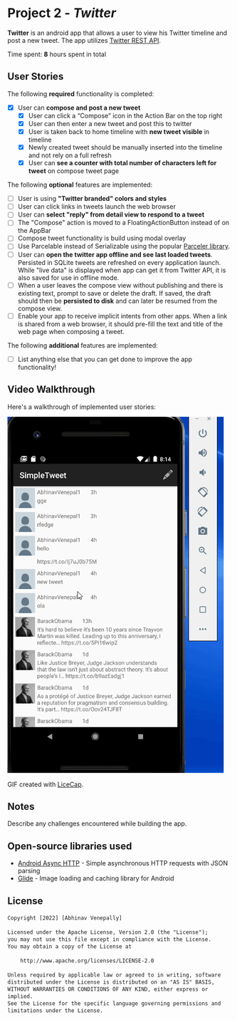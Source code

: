 # Project 2 - *Twitter*

**Twitter** is an android app that allows a user to view his Twitter timeline and post a new tweet. The app utilizes [Twitter REST API](https://dev.twitter.com/rest/public).

Time spent: **8** hours spent in total

## User Stories

The following **required** functionality is completed:

- [X] User can **compose and post a new tweet**
  - [X] User can click a “Compose” icon in the Action Bar on the top right
  - [X] User can then enter a new tweet and post this to twitter
  - [X] User is taken back to home timeline with **new tweet visible** in timeline
  - [X] Newly created tweet should be manually inserted into the timeline and not rely on a full refresh
  - [X] User can **see a counter with total number of characters left for tweet** on compose tweet page

The following **optional** features are implemented:

- [ ] User is using **"Twitter branded" colors and styles**
- [ ] User can click links in tweets launch the web browser
- [ ] User can **select "reply" from detail view to respond to a tweet**
- [ ] The "Compose" action is moved to a FloatingActionButton instead of on the AppBar
- [ ] Compose tweet functionality is build using modal overlay
- [ ] Use Parcelable instead of Serializable using the popular [Parceler library](http://guides.codepath.org/android/Using-Parceler).
- [ ] User can **open the twitter app offline and see last loaded tweets**. Persisted in SQLite tweets are refreshed on every application launch. While "live data" is displayed when app can get it from Twitter API, it is also saved for use in offline mode.
- [ ] When a user leaves the compose view without publishing and there is existing text, prompt to save or delete the draft. If saved, the draft should then be **persisted to disk** and can later be resumed from the compose view.
- [ ] Enable your app to receive implicit intents from other apps. When a link is shared from a web browser, it should pre-fill the text and title of the web page when composing a tweet.

The following **additional** features are implemented:

- [ ] List anything else that you can get done to improve the app functionality!

## Video Walkthrough

Here's a walkthrough of implemented user stories:

<img src='walkthrough_U1.gif' title='Video Walkthrough' width='' alt='Video Walkthrough' />

GIF created with [LiceCap](http://www.cockos.com/licecap/).

## Notes

Describe any challenges encountered while building the app.

## Open-source libraries used

- [Android Async HTTP](https://github.com/codepath/CPAsyncHttpClient) - Simple asynchronous HTTP requests with JSON parsing
- [Glide](https://github.com/bumptech/glide) - Image loading and caching library for Android

## License

    Copyright [2022] [Abhinav Venepally]

    Licensed under the Apache License, Version 2.0 (the "License");
    you may not use this file except in compliance with the License.
    You may obtain a copy of the License at

        http://www.apache.org/licenses/LICENSE-2.0

    Unless required by applicable law or agreed to in writing, software
    distributed under the License is distributed on an "AS IS" BASIS,
    WITHOUT WARRANTIES OR CONDITIONS OF ANY KIND, either express or implied.
    See the License for the specific language governing permissions and
    limitations under the License.